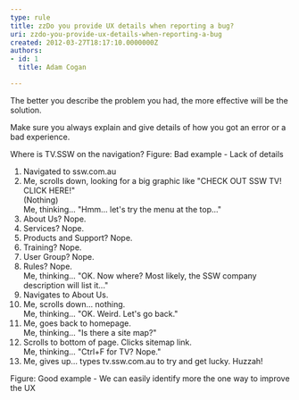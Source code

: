 ```yaml
---
type: rule
title: zzDo you provide UX details when reporting a bug?
uri: zzdo-you-provide-ux-details-when-reporting-a-bug
created: 2012-03-27T18:17:10.0000000Z
authors:
- id: 1
  title: Adam Cogan

---
```




<span class='intro'> The better you describe the problem you had, the more effective will be the solution. </span>

<p>Make sure you always explain and give details of how you got an error or a bad experience.</p>

<font class="ms-rteCustom-GreyBox">
Where is TV.SSW on the navigation?
</font>
<font class="ms-rteCustom-FigureBad">Figure&#58; Bad example - Lack of details</font>

<font class="ms-rteCustom-GreyBox">
<ol>
<li>Navigated to ssw.com.au</li>
<li>Me, scrolls down, looking for a big graphic like &quot;CHECK OUT SSW TV! CLICK HERE!&quot;<br> 
(Nothing)<br> 
Me, thinking… &quot;Hmm… let's try the menu at the top...&quot;</li>
<li>About Us? Nope.</li>
<li>Services? Nope.</li>
<li>Products and Support? Nope.</li>
<li>Training? Nope.</li>
<li>User Group? Nope.</li>
<li>Rules? Nope.<br>
Me, thinking... &quot;OK. Now where? Most likely, the SSW company description will list it...&quot;</li>
<li>Navigates to About Us.</li>
<li>Me, scrolls down… nothing.<br>
Me, thinking... &quot;OK. Weird. Let's go back.&quot;</li>
<li>Me, goes back to homepage.<br>
Me, thinking… &quot;Is there a site map?&quot;</li>
<li>Scrolls to bottom of page. Clicks sitemap link.<br>
Me, thinking... &quot;Ctrl+F for TV? Nope.&quot;</li>
<li>Me, gives up… types tv.ssw.com.au to try and get lucky. Huzzah!</li>
</ol>
</font>
<font class="ms-rteCustom-FigureGood">Figure&#58; Good example - We can easily identify more the one way to improve the UX</font>


